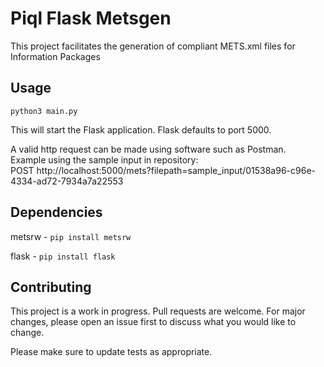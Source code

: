 # Piql Flask Metsgen

This project facilitates the generation of compliant METS.xml files for Information Packages

## Usage

`python3 main.py`

This will start the Flask application. Flask defaults to port 5000.

A valid http request can be made using software such as Postman.\
Example using the sample input in repository:\
POST http://localhost:5000/mets?filepath=sample_input/01538a96-c96e-4334-ad72-7934a7a22553

## Dependencies

metsrw
	- `pip install metsrw`

flask
	- `pip install flask`
	
## Contributing
This project is a work in progress.
Pull requests are welcome. For major changes, please open an issue first to discuss what you would like to change.

Please make sure to update tests as appropriate.
